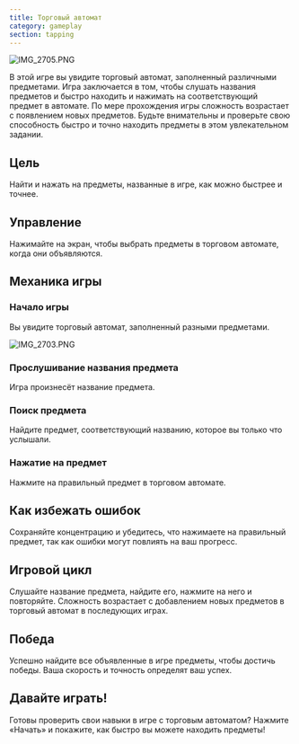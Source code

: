 ```yaml
---
title: Торговый автомат
category: gameplay
section: tapping
---
```

![IMG_2705.PNG](https://help.studycat.com/hc/article_attachments/34826687209753)

В этой игре вы увидите торговый автомат, заполненный различными предметами. Игра заключается в том, чтобы слушать названия предметов и быстро находить и нажимать на соответствующий предмет в автомате. По мере прохождения игры сложность возрастает с появлением новых предметов. Будьте внимательны и проверьте свою способность быстро и точно находить предметы в этом увлекательном задании.

## Цель

Найти и нажать на предметы, названные в игре, как можно быстрее и точнее.

## Управление

Нажимайте на экран, чтобы выбрать предметы в торговом автомате, когда они объявляются.

## Механика игры

### Начало игры

Вы увидите торговый автомат, заполненный разными предметами.

![IMG_2703.PNG](https://help.studycat.com/hc/article_attachments/34826690323225)

### Прослушивание названия предмета

Игра произнесёт название предмета.

### Поиск предмета

Найдите предмет, соответствующий названию, которое вы только что услышали.

### Нажатие на предмет

Нажмите на правильный предмет в торговом автомате.

## Как избежать ошибок

Сохраняйте концентрацию и убедитесь, что нажимаете на правильный предмет, так как ошибки могут повлиять на ваш прогресс.

## Игровой цикл

Слушайте название предмета, найдите его, нажмите на него и повторяйте. Сложность возрастает с добавлением новых предметов в торговый автомат в последующих играх.

## Победа

Успешно найдите все объявленные в игре предметы, чтобы достичь победы. Ваша скорость и точность определят ваш успех.

## Давайте играть!

Готовы проверить свои навыки в игре с торговым автоматом? Нажмите «Начать» и покажите, как быстро вы можете находить предметы!